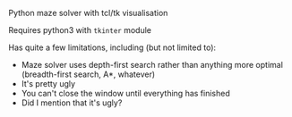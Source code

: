 Python maze solver with tcl/tk visualisation

Requires python3 with `tkinter` module

Has quite a few limitations, including (but not limited to):
* Maze solver uses depth-first search rather than anything more optimal (breadth-first search, A*, whatever)
* It's pretty ugly
* You can't close the window until everything has finished
* Did I mention that it's ugly?
